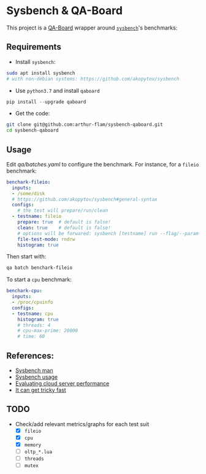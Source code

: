 # Sysbench & QA-Board
This project is a [QA-Board](https://samsung.github.io/qaboard) wrapper around [`sysbench`](https://github.com/akopytov/sysbench)'s benchmarks:

## Requirements
- Install `sysbench`:
```bash
sudo apt install sysbench
# with non-debian systems: https://github.com/akopytov/sysbench
```

- Use `python3.7` and install `qaboard`

```python
pip install --upgrade qaboard
```

- Get the code:

```bash
git clone git@github.com:arthur-flam/sysbench-qaboard.git
cd sysbench-qaboard
```

## Usage
Edit *qa/batches.yaml* to configure the benchmark. For instance, for a `fileio` benchmark:

```yaml
benchark-fileio:
  inputs:
  - /some/disk
  # https://github.com/akopytov/sysbench#general-syntax
  configs:
    # the test will prepare/run/clean
  - testname: fileio
    prepare: true  # default is false!
    clean: true    # default is false!
    # options will be forwared: sysbench [testname] run --flag/--param-name value
    file-test-mode: rndrw
    histogram: true
```

Then start with:

```bash
qa batch benchark-fileio
```

To start a `cpu` benchmark:

```yaml
benchark-cpu:
  inputs:
  - /proc/cpuinfo
  configs:
  - testname: cpu
    histogram: true
    # threads: 4
    # cpu-max-prime: 20000
    # time: 60
```

## References:
- [Sysbench man](https://manpages.debian.org/testing/sysbench/sysbench.1.en.html)
- [Sysbench usage](https://wiki.gentoo.org/wiki/Sysbench)
- [Evaluating cloud server performance](https://www.vpsbenchmarks.com/posts/evaluating_cloud_server_performance_with_sysbench)
- [It can get tricky fast](https://www.alibabacloud.com/blog/testing-io-performance-with-sysbench_594709)

## TODO
- Check/add relevant metrics/graphs for each test suit
  * [x] `fileio`
  * [x] `cpu`
  * [x] `memory`
  * [ ] `oltp_*.lua`
  * [ ] `threads`
  * [ ] `mutex`
